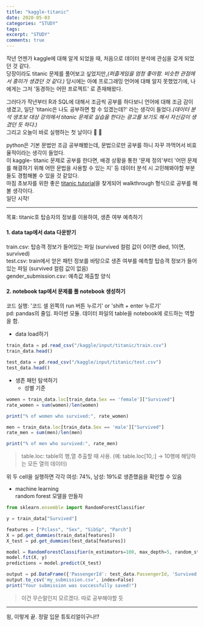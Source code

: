 ```yaml
---
title: "kaggle-titanic"
date: 2020-05-03
categories: "STUDY"
tags: 
excerpt: "STUDY"
comments: true
---
```


작년 언젠가 kaggle에 대해 알게 되었을 때, 처음으로 데이터 분석에 관심을 갖게 되었던 것 같다.  
당장이라도 titanic 문제를 풀어보고 싶었지만,_(퍼즐게임을 엄청 좋아함. 비슷한 관점에서 흥미가 생겼던 것 같다.)_ 당시에는 아예 프로그래밍 언어에 대해 알지 못했었기에, 나에게는 그저 '동경하는 어떤 프로젝트' 로 존재해왔다.  
  
그러다가 작년부터 R과 SQL에 대해서 조금씩 공부를 하다보니 언어에 대해 조금 감이 생겼고, 일단 'titanic은 나도 공부하면 할 수 있겠는데?' 라는 생각이 들었다._(데이터 분석 생초보 대상 강의에서 titanic 문제로 실습을 한다는 광고를 보기도 해서 자신감이 생겼던 듯 하다.)_    
그리고 오늘이 바로 실행하는 첫 날이다 :clap: :clap:

python은 기본 문법만 조금 공부해봤는데, 문법으로만 공부를 하니 자꾸 까먹어서 비효율적이라는 생각이 들었다.  
이 kaggle- titanic 문제로 공부를 한다면, 배경 상황을 통한 '문제 정의'부터 '어떤 문제를 해결하기 위해 어떤 문법을 사용할 수 있는 지' 등 데이터 분석 시 고민해봐야할 부분들도 경험해볼 수 있을 것 같았다.  
마침 초보자를 위한 좋은 [titanic tutorial](https://www.kaggle.com/alexisbcook/titanic-tutorial)을 찾게되어 walkthrough 형식으로 공부를 해 볼 생각이다.    
일단 시작!

--------------------------------------------------------------------------------------------------------------------
목표: titanic호 탑승자의 정보를 이용하여, 생존 여부 예측하기  

#### 1. data tap에서 data 다운받기  

train.csv: 탑승객 정보가 들어있는 파일 (survived 컬럼 값이 0이면 died, 1이면, survived)  
test.csv: train에서 얻은 패턴 정보를 바탕으로 생존 여부를 예측할 탑승객 정보가 들어있는 파일 (survived 컬럼 값이 없음)  
gender_submission.csv: 예측값 제출할 양식  
  
#### 2. notebook tap에서 문제를 풀 notebook 생성하기  
  
코드 실행: '코드 셀 왼쪽의 run 버튼 누르기' or 'shift + enter 누르기'  
pd: pandas의 줄임. 파이썬 모듈. 데이터 파일의 table을 notebook에 로드하는 역할을 함.
  
* data load하기  
```javascript
train_data = pd.read_csv("/kaggle/input/titanic/train.csv")
train_data.head()
```
```javascript
test_data = pd.read_csv("/kaggle/input/titanic/test.csv")
test_data.head()
```

* 생존 패턴 탐색하기  
  - 성별 기준  
```javascript  
women = train_data.loc[train_data.Sex == 'female']["Survived"]  
rate_women = sum(women)/len(women)  

print("% of women who survived:", rate_women)  
```
```javascript  
men = train_data.loc[train_data.Sex == 'male']["Survived"]  
rate_men = sum(men)/len(men)  

print("% of men who survived:", rate_men)
```
>table.loc: table의 행,열 추출할 때 사용. (예: table.loc[10,:] -> 10행에 해당하는 모든 열의 데이터)    

위 두 cell을 실행하면 각각 여성: 74%, 남성: 19%로 생존했음을 확인할 수 있음  

  - machine learning  
random forest 모델을 만들자  
```javascript  
from sklearn.ensemble import RandomForestClassifier  

y = train_data["Survived"]  

features = ["Pclass", "Sex", "SibSp", "Parch"]  
X = pd.get_dummies(train_data[features])  
X_test = pd.get_dummies(test_data[features])  

model = RandomForestClassifier(n_estimators=100, max_depth=5, random_state=1)  
model.fit(X, y)  
predictions = model.predict(X_test)  

output = pd.DataFrame({'PassengerId': test_data.PassengerId, 'Survived': predictions})  
output.to_csv('my_submission.csv', index=False)  
print("Your submission was successfully saved!")  
```  
>이건 무슨말인지 모르겠다. 따로 공부해야할 듯  


-------------------------------------------------------------------------------------------------------
읭, 이렇게 끝. 정말 입문 튜토리얼이구나!?



